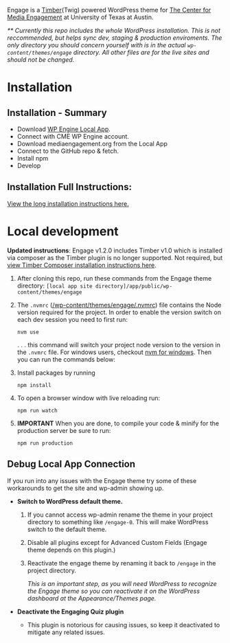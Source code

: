 <!----- Conversion time: 1.029 seconds.


Using this Markdown file:

1. Cut and paste this output into your source file.
2. See the notes and action items below regarding this conversion run.
3. Check the rendered output (headings, lists, code blocks, tables) for proper
   formatting and use a linkchecker before you publish this page.

Conversion notes:

* Docs to Markdown version 1.0β21
* Thu Apr 02 2020 11:55:39 GMT-0700 (PDT)
* Source doc: CME Updated Readme.md
----->

Engage is a [Timber](https://timber.github.io/docs/)(Twig) powered WordPress theme for [The Center for Media Engagement](https://mediaengagement.org/) at University of Texas at Austin.

_** Currently this repo includes the whole WordPress installation. This is not reccommended, but helps sync dev, staging & production enviroments. The only directory you should concern yourself with is in the actual `wp-content/themes/engage` directory. All other files are for the live sites and should not be changed._

# Installation

## Installation - Summary
- Download [WP Engine Local App](http://localwp.com/).
- Connect with CME WP Engine account.
- Download mediaengagement.org from the Local App
- Connect to the GitHub repo & fetch.
- Install npm
- Develop

## Installation Full Instructions:

[View the long installation instructions here.](https://github.com/engagingnewsproject/enp-platform/wiki/Development#installation)

# Local development

**Updated instructions**: Engage v1.2.0 includes Timber v1.0 which is installed via composer as the Timber plugin is no longer supported. Not required, but [view Timber Composer installation instructions here](https://timber.github.io/docs/getting-started/switch-to-composer/).

1. After cloning this repo, run these commands from the Engage theme directory: `[local app site directory]/app/public/wp-content/themes/engage`

2. The `.nvmrc` ([/wp-content/themes/engage/.nvmrc](https://github.com/engagingnewsproject/enp-platform/blob/master/wp-content/themes/engage/.nvmrc)) file contains the Node version required for the project. In order to enable the version switch on each dev session you need to first run:

       nvm use

    . . . this command will switch your project node version to the version in the `.nvmrc` file. For windows users, checkout [nvm for windows](https://github.com/coreybutler/nvm-windows). Then you can run the commands below:

3. Install packages by running

       npm install

4. To open a browser window with live reloading run:

       npm run watch

5. **IMPORTANT** When you are done, to compile your code & minify for the production server be sure to run:

       npm run production
       
## Debug Local App Connection

If you run into any issues with the Engage theme try some of these workarounds to get the site and wp-admin showing up.

- __Switch to WordPress default theme.__

  1. If you cannot access wp-admin rename the theme in your project directory to something like `/engage-0`. This will make WordPress switch to the default theme.
	
  2. Disable all plugins except for Advanced Custom Fields (Engage theme depends on this plugin.)
	
  3. Reactivate the engage theme by renaming it back to `/engage` in the project directory.
  
     _This is an important step, as you will need WordPress to recognize the Engage theme so you can reactivate it on the WordPress dashboard at the Appearance/Themes page._
	
- __Deactivate the Engaging Quiz plugin__

  - This plugin is notorious for causing issues, so keep it deactivated to mitigate any related issues.
